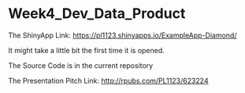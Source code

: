 # Week4_Dev_Data_Product

The ShinyApp Link: https://pl1123.shinyapps.io/ExampleApp-Diamond/

It might take a little bit the first time it is opened. 

The Source Code is in the current repository

The Presentation Pitch Link: http://rpubs.com/PL1123/623224
